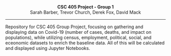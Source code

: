 <div align="center"> <strong>CSC 405 Project - Group 1 </strong></div>
<div align="center"> Sarah Barber, Trevor Church, Derek Fox, David Mack </div>

<hr>

Repository for CSC 405 Group Project, focusing on gathering and displaying data on Covid-19 (number of cases, deaths, and impact on populations), while utilizing census, employment, political, social, and eceonomic datasets to enrich the baseline data. All of this will be calculated and displayed using Jupyter Notebooks.
